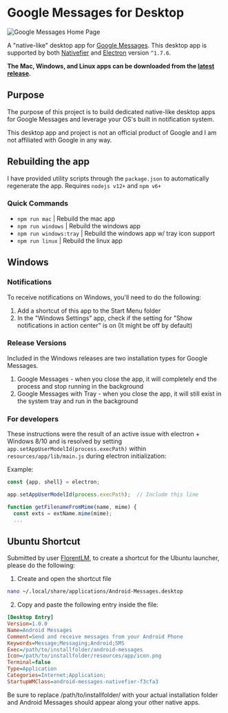 # Google Messages for Desktop

![Google Messages Home Page](https://i.imgur.com/OVKBkNY.png)

A "native-like" desktop app for [Google Messages](https://www.messagesfordesktop.com/). This desktop app is supported by both [Nativefier](https://github.com/jiahaog/nativefier) and [Electron](https://github.com/electron/electron) version `^1.7.6`.

**The Mac, Windows, and Linux apps can be downloaded from the [latest release](https://github.com/kelyvin/Google-Messages-For-Desktop/releases).**

## Purpose
The purpose of this project is to build dedicated native-like desktop apps for Google Messages and leverage your OS's built in notification system.

This desktop app and project is not an official product of Google and I am not affiliated with Google in any way.

## Rebuilding the app
I have provided utility scripts through the `package.json` to automatically regenerate the app. Requires `nodejs v12+` and `npm v6+`

### Quick Commands
- `npm run mac` | Rebuild the mac app
- `npm run windows` | Rebuild the windows app
- `npm run windows:tray` | Rebuild the windows app w/ tray icon support
- `npm run linux` | Rebuild the linux app

## Windows

### Notifications
To receive notifications on Windows, you'll need to do the following:

1. Add a shortcut of this app to the Start Menu folder
2. In the "Windows Settings" app, check if the setting for "Show notifications in action center" is on (It might be off by default)

### Release Versions
Included in the Windows releases are two installation types for Google Messages.

1. Google Messages - when you close the app, it will completely end the process and stop running in the background
2. Google Messages with Tray - when you close the app, it will still exist in the system tray and run in the background

### For developers
These instructions were the result of an active issue with electron + Windows 8/10 and is resolved by setting `app.setAppUserModelId(process.execPath)` within `resources/app/lib/main.js` during electron initialization:

Example:

```javascript
const {app, shell} = electron;

app.setAppUserModelId(process.execPath);  // Include this line

function getFilenameFromMime(name, mime) {
  const exts = extName.mime(mime);
  ...
```

## Ubuntu Shortcut
Submitted by user [FlorentLM](https://github.com/kelyvin/Android-Messages-For-Desktop/issues/8), to create a shortcut for the Ubuntu launcher, please do the following:

1. Create and open the shortcut file
```bash
nano ~/.local/share/applications/Android-Messages.desktop
```

2. Copy and paste the following entry inside the file:

```ini
[Desktop Entry]
Version=1.0.0
Name=Android Messages
Comment=Send and receive messages from your Android Phone
Keywords=Message;Messaging;Android;SMS
Exec=/path/to/installfolder/android-messages
Icon=/path/to/installfolder/resources/app/icon.png
Terminal=false
Type=Application
Categories=Internet;Application;
StartupWMClass=android-messages-nativefier-f3cfa3
```

Be sure to replace /path/to/installfolder/ with your actual installation folder and Android Messages should appear along your other native apps.

